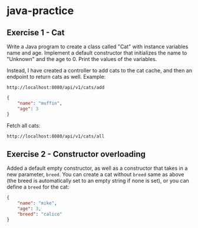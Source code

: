 # java-practice

## Exercise 1 - Cat

Write a Java program to create a class called "Cat" with instance variables name and age. Implement a default
constructor that initializes the name to "Unknown" and the age to 0. Print the values of the variables.

Instead, I have created a controller to add cats to the cat cache, and then an endpoint to return cats as well. Example:

```text
http://localhost:8080/api/v1/cats/add
```

```json
{
    "name": "muffin",
    "age": 3
}
```

Fetch all cats:

```text
http://localhost:8080/api/v1/cats/all
```

## Exercise 2 - Constructor overloading

Added a default empty constructor, as well as a constructor that takes in a new parameter, `breed`. You can create a cat
without `breed` same as above (the breed is automatically set to an empty string if none is set), or you can define
a `breed` for the cat:

```json
{
    "name": "mike",
    "age": 3,
    "breed": "calico"
}
```
